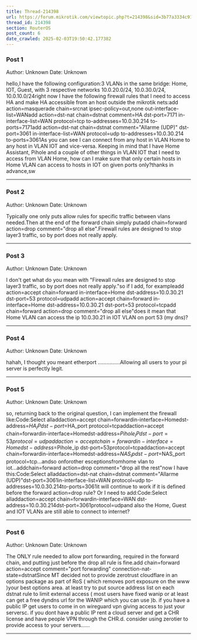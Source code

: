 ```yaml
---
title: Thread-214398
url: https://forum.mikrotik.com/viewtopic.php?t=214398&sid=3b77a3334c914448dbbc02bfdff4c3aa
thread_id: 214398
section: RouterOS
post_count: 6
date_crawled: 2025-02-03T19:50:42.177382
---
```


### Post 1
Author: Unknown
Date: Unknown

hello,I have the following configuration:3 VLANs in the same bridge: Home, IOT, Guest, with 3 respective networks 10.0.20.0/24, 10.0.30.0/24, 10.0.10.0/24right now I have the following firewall rules that I need to access HA and make HA accessible from an host outside the mikrotik nets:add action=masquerade chain=srcnat ipsec-policy=out,none out-interface-list=WANadd action=dst-nat chain=dstnat comment=HA dst-port=7171 in-interface-list=WAN protocol=tcp to-addresses=10.0.30.214 to-ports=7171add action=dst-nat chain=dstnat comment="Allarme (UDP)" dst-port=3061 in-interface-list=WAN protocol=udp to-addresses=10.0.30.214 to-ports=3061As you can see I can connect from any host in VLAN Home to any host in VLAN IOT and vice-versa. Keeping in mind that I have Home Assistant, Pihole and a couple of other things in VLAN IOT that I need to access from VLAN Home, how can I make sure that only certain hosts in Home VLAN can access to hosts in IOT on given ports only?thanks in advance,sw

---
### Post 2
Author: Unknown
Date: Unknown

Typically one only puts allow rules for specific traffic between vlans needed.Then at the end of the forward chain simply putadd chain=forward action=drop comment="drop all else".Firewall rules are designed to stop layer3 traffic, so by port does not really apply.

---
### Post 3
Author: Unknown
Date: Unknown

I don't get what do you mean with "Firewall rules are designed to stop layer3 traffic, so by port does not really apply."so if I add, for exampleadd action=accept chain=forward in-interface=Home dst-address=10.0.30.21 dst-port=53 protocol=udpadd action=accept chain=forward in-interface=Home dst-address=10.0.30.21 dst-port=53 protocol=tcpadd chain=forward action=drop comment="drop all else"does it mean that Home VLAN can access the ip 10.0.30.21 in IOT VLAN on port 53 (my dns)?

---
### Post 4
Author: Unknown
Date: Unknown

hahah, I thought you meant etherport ...............Allowing all users to your pi server is perfectly legit.

---
### Post 5
Author: Unknown
Date: Unknown

so, returning back to the original question, I can implement the firewall like:Code:Select alladdaction=accept chain=forwardin-interface=Homedst-address=$HA_IP dst-port=$HA_port protocol=tcpaddaction=accept chain=forwardin-interface=Homedst-address=$Pihole_IP dst-port=53protocol=udpaddaction=accept chain=forwardin-interface=Homedst-address=$Pihole_ip dst-port=53protocol=tcpaddaction=accept chain=forwardin-interface=Homedst-address=$NAS_ip dst-port=$NAS_port protocol=tcp...andso onforother esceptionsfromhome vlan to iot...addchain=forward action=drop comment="drop all the rest"now I have this:Code:Select alladdaction=dst-nat chain=dstnat comment="Allarme (UDP)"dst-port=3061in-interface-list=WAN protocol=udp to-addresses=10.0.30.214to-ports=3061it will continue to work if it is defined before the forward action=drop rule? Or I need to add:Code:Select alladdaction=accept chain=forwardin-interface=WAN dst-address=10.0.30.214dst-port=3061protocol=udpand also the Home, Guest and IOT VLANs are still able to connect to internet?

---
### Post 6
Author: Unknown
Date: Unknown

The ONLY rule needed to allow port forwarding, required in the forward chain, and putting just  before the drop all  rule is fine.add chain=forward action=accept comment="port forwarding"  connection-nat-state=dstnatSince MT decided not to provide zerotrust cloudflare in an options  package as part of RoS ( which removes port exposure on the www )your best options area.  at least try to put source address list on each dstnat rule to limit external access  ( most users have fixed wanip or at least can get a free dyndns url for  the WANIP which you can use )b.  if you have a public  IP get users to come in on wireguard vpn giving access to just your serversc.  if you dont have a  public  IP rent a cloud server and get a CHR  license and have people VPN through the CHR.d.  consider using zerotier to  provide access to your servers......

---
